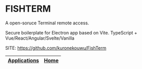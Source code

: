 # FISHTERM

 A open-soruce Terminal remote access.
 
 Secure boilerplate for Electron app based on Vite. TypeScript + Vue/React/Angular/Svelte/Vanilla

 SITE: https://github.com/kuronekouwu/FishTerm

 | [Applications](https://portable-linux-apps.github.io/apps.html) | [Home](https://portable-linux-apps.github.io)
 | --- | --- |
